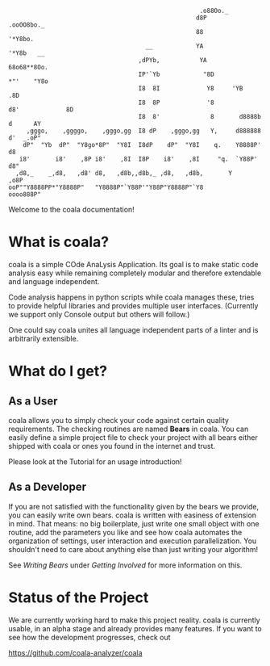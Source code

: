 ```
                                                     .o88Oo._
                                                    d8P         .ooOO8bo._
                                                    88                  '*Y8bo.
                                      __            YA                      '*Y8b   __
                                    ,dPYb,           YA                        68o68**8Oo.
                                    IP'`Yb            "8D                       *"'    "Y8o
                                    I8  8I             Y8     'YB                       .8D
                                    I8  8P             '8               d8'             8D
                                    I8  8'              8       d8888b          d      AY
     ,gggo,    ,ggggo,    ,gggo,gg  I8 dP    ,gggo,gg   Y,     d888888         d'  _.oP"
    dP"  "Yb  dP"  "Y8go*8P"  "Y8I  I8dP    dP"  "Y8I    q.    Y8888P'        d8
   i8'       i8'    ,8P i8'    ,8I  I8P    i8'    ,8I     "q.  `Y88P'       d8"
  ,d8,_    _,d8,   ,d8' d8,   ,d8b,,d8b,_ ,d8,   ,d8b,       Y           ,o8P
ooP""Y8888PP*"Y8888P"   "Y8888P"`Y88P'"Y88P"Y8888P"`Y8            oooo888P"
```

Welcome to the coala documentation!

# What is coala?

coala is a simple COde AnaLysis Application. Its goal is to make static code
analysis easy while remaining completely modular and therefore extendable and
language independent.

Code analysis happens in python scripts while coala manages these, tries to
provide helpful libraries and provides multiple user interfaces. (Currently
we support only Console output but others will follow.)

One could say coala unites all language independent parts of a linter and is
arbitrarily extensible.

# What do I get?

## As a User

coala allows you to simply check your code against certain quality
requirements. The checking routines are named **Bears** in coala. You can
easily define a simple project file to check your project with all bears
either shipped with coala or ones you found in the internet and trust.

Please look at the Tutorial for an usage introduction!

## As a Developer

If you are not satisfied with the functionality given by the bears we provide,
you can easily write own bears. coala is written with easiness of extension in
mind. That means: no big boilerplate, just write one small object with one
routine, add the parameters you like and see how coala automates the
organization of settings, user interaction and execution parallelization. You
shouldn't need to care about anything else than just writing your algorithm!

See *Writing Bears* under *Getting Involved* for more information on this.

# Status of the Project

We are currently working hard to make this project reality. coala is currently
usable, in an alpha stage and already provides many features. If you want to
see how the development progresses, check out

https://github.com/coala-analyzer/coala
